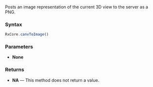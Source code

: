 Posts an image representation of the current 3D view to the server as a PNG.

### Syntax

```typescript
RxCore.canvToImage()
```

### Parameters

- **None**

### Returns

- **NA** — This method does not return a value.